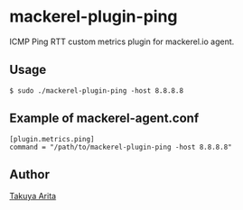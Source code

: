 mackerel-plugin-ping
=====================

ICMP Ping RTT custom metrics plugin for mackerel.io agent.

## Usage

```shell
$ sudo ./mackerel-plugin-ping -host 8.8.8.8
```

## Example of mackerel-agent.conf

```
[plugin.metrics.ping]
command = "/path/to/mackerel-plugin-ping -host 8.8.8.8"
```

## Author

[Takuya Arita](https://github.com/ariarijp)

